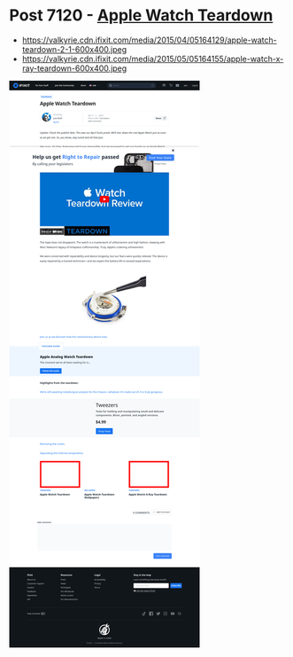 # Post 7120 - [Apple Watch Teardown](https://www.ifixit.com/News/7120/apple-watch-teardown)

- https://valkyrie.cdn.ifixit.com/media/2015/04/05164129/apple-watch-teardown-2-1-600x400.jpeg
- https://valkyrie.cdn.ifixit.com/media/2015/05/05164155/apple-watch-x-ray-teardown-600x400.jpeg

![screencap](screenshots/fea55e97-59bd-43b6-908d-158b5c55a12b.png)
